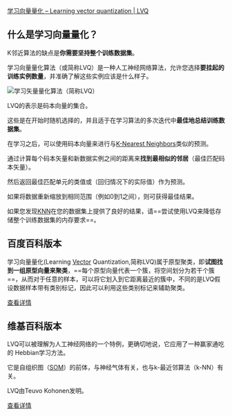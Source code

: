 [学习向量量化 – Learning vector quantization | LVQ](https://easyai.tech/ai-definition/learning-vector-quantization/)



## 什么是学习向量量化？

K邻近算法的缺点是**你需要坚持整个训练数据集**。

学习向量量化算法（或简称LVQ）是一种人工神经网络算法，允许您选择**要挂起的训练实例数量**，并准确了解这些实例应该是什么样子。

![学习矢量量化算法（简称LVQ）](https://easy-ai.oss-cn-shanghai.aliyuncs.com/2019-03-08-005747.jpg)



LVQ的表示是码本向量的集合。

这些是在开始时随机选择的，并且适于在学习算法的多次迭代中**最佳地总结训练数据集**。



在学习之后，可以使用码本向量来进行与[K-Nearest Neighbors](https://easyai.tech/ai-definition/k-nearest-neighbors)类似的预测。

通过计算每个码本矢量和新数据实例之间的距离来**找到最相似的邻居**（最佳匹配码本矢量）。

然后返回最佳匹配单元的类值或（回归情况下的实际值）作为预测。

如果将数据重新缩放到相同范围（例如0到1之间），则可获得最佳结果。

如果您发现[KNN](https://easyai.tech/ai-definition/k-nearest-neighbors)在您的数据集上提供了良好的结果，请==尝试使用LVQ来降低存储整个训练数据集的内存要求==。

 

## 百度百科版本

学习向量量化(Learning [Vector](https://easyai.tech/ai-definition/vector/) Quantization,简称LVQ)属于原型聚类，即**试图找到一组原型向量来聚类**，==每个原型向量代表一个簇，将空间划分为若干个簇==，从而对于任意的样本，可以将它划入到它距离最近的簇中，不同的是LVQ假设数据样本带有类别标记，因此可以利用这些类别标记来辅助聚类。

[查看详情](https://baike.baidu.com/item/学习向量量化/22814173?fr=aladdin)

 

## 维基百科版本

LVQ可以被理解为人工神经网络的一个特例，更确切地说，它应用了一种赢家通吃的 Hebbian学习方法。

它是自组织图（[SOM](https://easyai.tech/ai-definition/self-organization-map/)）的前体，与神经气体有关，也与k-最近邻算法（k-NN）有关。

LVQ由Teuvo Kohonen发明。

[查看详情](https://en.wikipedia.org/wiki/Learning_vector_quantization)

